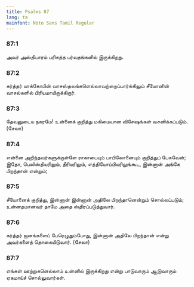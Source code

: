 ```yaml
---
title: Psalms 87
lang: ta
mainfont: Noto Sans Tamil Regular
---
```


###  87:1

அவர் அஸ்திபாரம் பரிசுத்த பர்வதங்களில் இருக்கிறது.

###  87:2

கர்த்தர் யாக்கோபின் வாசஸ்தலங்களெல்லாவற்றைப்பார்க்கிலும் சீயோனின் வாசல்களில் பிரியமாயிருக்கிறார்.

###  87:3

தேவனுடைய நகரமே! உன்னைக் குறித்து மகிமையான விசேஷங்கள் வசனிக்கப்படும். (சேலா)

###  87:4

என்னை அறிந்தவர்களுக்குள்ளே ராகாபையும் பாபிலோனையும் குறித்துப் பேசுவேன்; இதோ, பெலிஸ்தியரிலும், தீரியரிலும், எத்தியோப்பியரிலுங்கூட, இன்னான் அங்கே பிறந்தான் என்றும்;

###  87:5

சீயோனைக் குறித்து, இன்னான் இன்னான் அதிலே பிறந்தானென்றும் சொல்லப்படும்; உன்னதமானவர் தாமே அதை ஸ்திரப்படுத்துவார்.

###  87:6

கர்த்தர் ஜனங்களைப் பேரெழுதும்போது, இன்னான் அதிலே பிறந்தான் என்று அவர்களைத் தொகையிடுவார். (சேலா)

###  87:7

எங்கள் ஊற்றுகளெல்லாம் உன்னில் இருக்கிறது என்று பாடுவாரும் ஆடுவாரும் ஏகமாய்ச் சொல்லுவார்கள்.


